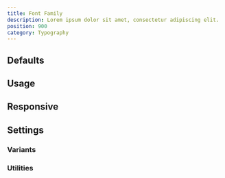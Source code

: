 ```yaml
---
title: Font Family
description: Lorem ipsum dolor sit amet, consectetur adipiscing elit.
position: 900
category: Typography
---
```


## Defaults

<TableGenerateTheme
  set="family"
  :rules="{
    'font': ['font-family'],
}"></TableGenerateTheme>

## Usage

## Responsive

## Settings

### Variants

### Utilities
